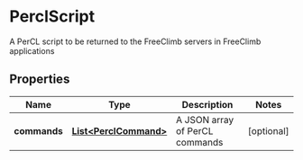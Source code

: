 

# PerclScript

A PerCL script to be returned to the FreeClimb servers in FreeClimb applications

## Properties

Name | Type | Description | Notes
------------ | ------------- | ------------- | -------------
**commands** | [**List&lt;PerclCommand&gt;**](PerclCommand.md) | A JSON array of PerCL commands |  [optional]



